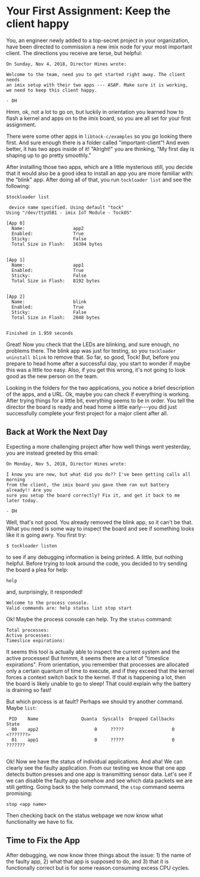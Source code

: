Your First Assignment: Keep the client happy
==============================


You, an engineer newly added to a top-secret project in your organization,
have been directed to commission a new imix node for your most important client.
The directions you receive are terse, but helpful:

```
On Sunday, Nov 4, 2018, Director Hines wrote:

Welcome to the team, need you to get started right away. The client needs
an imix setup with their two apps --- ASAP. Make sure it is working,
we need to keep this client happy.

- DH
```

Hmm, ok, not a lot to go on, but luckily in orientation you learned how
to flash a kernel and apps on to the imix board, so you are all set for
your first assignment.

There were some other apps in `libtock-c/examples` so you go looking there first.
And sure enough there is a folder called "important-client"! And even better,
it has two apps inside of it! "Alright!" you are thinking, "My first day
is shaping up to go pretty smoothly."

After installing those two apps, which are a little mysterious still, you
decide that it would also be a good idea to install an app you are more
familiar with: the "blink" app. After doing all of that, you run `tockloader
list` and see the following:

```
$tockloader list

 device name specified. Using default "tock"
Using "/dev/ttyUSB1 - imix IoT Module - TockOS"

[App 0]
  Name:                  app2
  Enabled:               True
  Sticky:                False
  Total Size in Flash:   16384 bytes


[App 1]
  Name:                  app1
  Enabled:               True
  Sticky:                False
  Total Size in Flash:   8192 bytes


[App 2]
  Name:                  blink
  Enabled:               True
  Sticky:                False
  Total Size in Flash:   2048 bytes


Finished in 1.959 seconds
```

Great! Now you check that the LEDs are blinking, and sure enough, no problems
there. The blink app was just for testing, so you `tockloader uninstall blink`
to remove that. So far, so good, Tock!
But, before you prepare to head home after a
successful day, you start to wonder if maybe this was a little too easy. Also,
if you get this wrong, it's not going to look good as the new person on the team.

Looking in the folders for the two applications, you notice a brief description
of the apps, and a URL. Ok, maybe you can check if everything is working.
After trying things for a little bit, everything seems to be in order. You
tell the director the board is ready and head home a little early---you did
just successfully complete your first project for a major client after all.


## Back at Work the Next Day

Expecting a more challenging project after how well things went yesterday, you are
instead greeted by this email:

```
On Monday, Nov 5, 2018, Director Hines wrote:

I know you are new, but what did you do?? I've been getting calls all morning
from the client, the imix board you gave them ran out battery already!! Are you
sure you setup the board correctly? Fix it, and get it back to me later today.

- DH
```

Well, that's not good. You already removed the blink app, so it can't be that.
What you need is some way to inspect the board and see if something looks like
it is going awry. You first try:

```
$ tockloader listen
```

to see if any debugging information is being printed. A little, but nothing
helpful. Before trying to look around the code, you decided to try sending the
board a plea for help:

```
help
```

and, surprisingly, it responded!

```
Welcome to the process console.
Valid commands are: help status list stop start
```

Ok! Maybe the process console can help. Try the `status` command:

```
Total processes:
Active processes:
Timeslice expirations:
```

It seems this tool is actually able to inspect the current system and the active
processes! But hmmm, it seems there are a lot of "timeslice expirations". From
orientation, you remember that processes are allocated only a certain quantum
of time to execute, and if they exceed that the kernel forces a context switch
back to the kernel. If that is happening a lot, then the board is likely unable
to go to sleep! That could explain why the battery is draining so fast!

But which process is at fault? Perhaps we should try another command.
Maybe `list`:

```
 PID    Name                Quanta  Syscalls  Dropped Callbacks    State
  00    app2                     0     ?????                  0  <???????>
  01    app1                     0     ?????                  0  ???????


```

Ok! Now we have the status of individual applications. And aha! We can clearly
see the faulty application. From our testing we know that one app detects
button presses and one app is transmitting sensor data. Let's see if we can
disable the faulty app somehow and see which data packets we are still getting.
Going back to the help command, the `stop` command seems promising:

```
stop <app name>
```

Then checking back on the status webpage we now know what functionality we
have to fix.


## Time to Fix the App

After debugging, we now know three things about the issue: 1) the name of the
faulty app, 2) what that app is supposed to do, and 3) that it is functionally
correct but is for some reason consuming excess CPU cycles.





